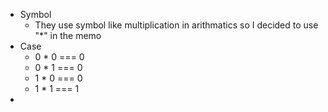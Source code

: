 - Symbol
	- They use symbol like multiplication in arithmatics so I decided to use "*" in the memo
- Case 
	- 0 * 0 === 0
	- 0 * 1 === 0 
	- 1 * 0 === 0
	- 1 * 1 === 1
- 